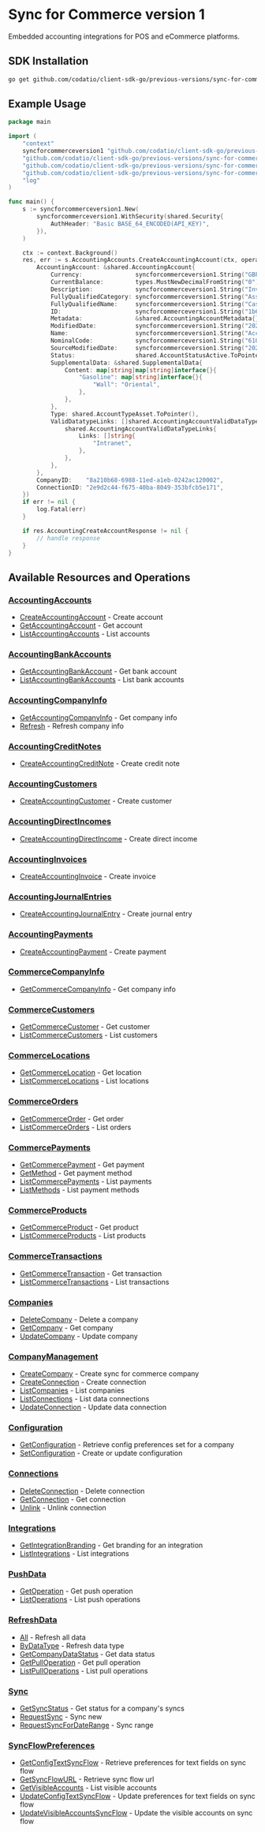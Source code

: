# Sync for Commerce version 1

<!-- Start Codat Library Description -->
﻿Embedded accounting integrations for POS and eCommerce platforms.
<!-- End Codat Library Description -->

<!-- Start SDK Installation -->
## SDK Installation

```bash
go get github.com/codatio/client-sdk-go/previous-versions/sync-for-commerce-version-1
```
<!-- End SDK Installation -->

## Example Usage
<!-- Start SDK Example Usage -->
```go
package main

import (
	"context"
	syncforcommerceversion1 "github.com/codatio/client-sdk-go/previous-versions/sync-for-commerce-version-1"
	"github.com/codatio/client-sdk-go/previous-versions/sync-for-commerce-version-1/pkg/models/operations"
	"github.com/codatio/client-sdk-go/previous-versions/sync-for-commerce-version-1/pkg/models/shared"
	"github.com/codatio/client-sdk-go/previous-versions/sync-for-commerce-version-1/pkg/types"
	"log"
)

func main() {
	s := syncforcommerceversion1.New(
		syncforcommerceversion1.WithSecurity(shared.Security{
			AuthHeader: "Basic BASE_64_ENCODED(API_KEY)",
		}),
	)

	ctx := context.Background()
	res, err := s.AccountingAccounts.CreateAccountingAccount(ctx, operations.CreateAccountingAccountRequest{
		AccountingAccount: &shared.AccountingAccount{
			Currency:               syncforcommerceversion1.String("GBP"),
			CurrentBalance:         types.MustNewDecimalFromString("0"),
			Description:            syncforcommerceversion1.String("Invoices the business has issued but has not yet collected payment on."),
			FullyQualifiedCategory: syncforcommerceversion1.String("Asset.Current"),
			FullyQualifiedName:     syncforcommerceversion1.String("Cash On Hand"),
			ID:                     syncforcommerceversion1.String("1b6266d1-1e44-46c5-8eb5-a8f98e03124e"),
			Metadata:               &shared.AccountingAccountMetadata{},
			ModifiedDate:           syncforcommerceversion1.String("2022-10-23T00:00:00.000Z"),
			Name:                   syncforcommerceversion1.String("Accounts Receivable"),
			NominalCode:            syncforcommerceversion1.String("610"),
			SourceModifiedDate:     syncforcommerceversion1.String("2022-10-23T00:00:00.000Z"),
			Status:                 shared.AccountStatusActive.ToPointer(),
			SupplementalData: &shared.SupplementalData{
				Content: map[string]map[string]interface{}{
					"Gasoline": map[string]interface{}{
						"Wall": "Oriental",
					},
				},
			},
			Type: shared.AccountTypeAsset.ToPointer(),
			ValidDatatypeLinks: []shared.AccountingAccountValidDataTypeLinks{
				shared.AccountingAccountValidDataTypeLinks{
					Links: []string{
						"Intranet",
					},
				},
			},
		},
		CompanyID:    "8a210b68-6988-11ed-a1eb-0242ac120002",
		ConnectionID: "2e9d2c44-f675-40ba-8049-353bfcb5e171",
	})
	if err != nil {
		log.Fatal(err)
	}

	if res.AccountingCreateAccountResponse != nil {
		// handle response
	}
}

```
<!-- End SDK Example Usage -->

<!-- Start SDK Available Operations -->
## Available Resources and Operations


### [AccountingAccounts](docs/sdks/accountingaccounts/README.md)

* [CreateAccountingAccount](docs/sdks/accountingaccounts/README.md#createaccountingaccount) - Create account
* [GetAccountingAccount](docs/sdks/accountingaccounts/README.md#getaccountingaccount) - Get account
* [ListAccountingAccounts](docs/sdks/accountingaccounts/README.md#listaccountingaccounts) - List accounts

### [AccountingBankAccounts](docs/sdks/accountingbankaccounts/README.md)

* [GetAccountingBankAccount](docs/sdks/accountingbankaccounts/README.md#getaccountingbankaccount) - Get bank account
* [ListAccountingBankAccounts](docs/sdks/accountingbankaccounts/README.md#listaccountingbankaccounts) - List bank accounts

### [AccountingCompanyInfo](docs/sdks/accountingcompanyinfo/README.md)

* [GetAccountingCompanyInfo](docs/sdks/accountingcompanyinfo/README.md#getaccountingcompanyinfo) - Get company info
* [Refresh](docs/sdks/accountingcompanyinfo/README.md#refresh) - Refresh company info

### [AccountingCreditNotes](docs/sdks/accountingcreditnotes/README.md)

* [CreateAccountingCreditNote](docs/sdks/accountingcreditnotes/README.md#createaccountingcreditnote) - Create credit note

### [AccountingCustomers](docs/sdks/accountingcustomers/README.md)

* [CreateAccountingCustomer](docs/sdks/accountingcustomers/README.md#createaccountingcustomer) - Create customer

### [AccountingDirectIncomes](docs/sdks/accountingdirectincomes/README.md)

* [CreateAccountingDirectIncome](docs/sdks/accountingdirectincomes/README.md#createaccountingdirectincome) - Create direct income

### [AccountingInvoices](docs/sdks/accountinginvoices/README.md)

* [CreateAccountingInvoice](docs/sdks/accountinginvoices/README.md#createaccountinginvoice) - Create invoice

### [AccountingJournalEntries](docs/sdks/accountingjournalentries/README.md)

* [CreateAccountingJournalEntry](docs/sdks/accountingjournalentries/README.md#createaccountingjournalentry) - Create journal entry

### [AccountingPayments](docs/sdks/accountingpayments/README.md)

* [CreateAccountingPayment](docs/sdks/accountingpayments/README.md#createaccountingpayment) - Create payment

### [CommerceCompanyInfo](docs/sdks/commercecompanyinfo/README.md)

* [GetCommerceCompanyInfo](docs/sdks/commercecompanyinfo/README.md#getcommercecompanyinfo) - Get company info

### [CommerceCustomers](docs/sdks/commercecustomers/README.md)

* [GetCommerceCustomer](docs/sdks/commercecustomers/README.md#getcommercecustomer) - Get customer
* [ListCommerceCustomers](docs/sdks/commercecustomers/README.md#listcommercecustomers) - List customers

### [CommerceLocations](docs/sdks/commercelocations/README.md)

* [GetCommerceLocation](docs/sdks/commercelocations/README.md#getcommercelocation) - Get location
* [ListCommerceLocations](docs/sdks/commercelocations/README.md#listcommercelocations) - List locations

### [CommerceOrders](docs/sdks/commerceorders/README.md)

* [GetCommerceOrder](docs/sdks/commerceorders/README.md#getcommerceorder) - Get order
* [ListCommerceOrders](docs/sdks/commerceorders/README.md#listcommerceorders) - List orders

### [CommercePayments](docs/sdks/commercepayments/README.md)

* [GetCommercePayment](docs/sdks/commercepayments/README.md#getcommercepayment) - Get payment
* [GetMethod](docs/sdks/commercepayments/README.md#getmethod) - Get payment method
* [ListCommercePayments](docs/sdks/commercepayments/README.md#listcommercepayments) - List payments
* [ListMethods](docs/sdks/commercepayments/README.md#listmethods) - List payment methods

### [CommerceProducts](docs/sdks/commerceproducts/README.md)

* [GetCommerceProduct](docs/sdks/commerceproducts/README.md#getcommerceproduct) - Get product
* [ListCommerceProducts](docs/sdks/commerceproducts/README.md#listcommerceproducts) - List products

### [CommerceTransactions](docs/sdks/commercetransactions/README.md)

* [GetCommerceTransaction](docs/sdks/commercetransactions/README.md#getcommercetransaction) - Get transaction
* [ListCommerceTransactions](docs/sdks/commercetransactions/README.md#listcommercetransactions) - List transactions

### [Companies](docs/sdks/companies/README.md)

* [DeleteCompany](docs/sdks/companies/README.md#deletecompany) - Delete a company
* [GetCompany](docs/sdks/companies/README.md#getcompany) - Get company
* [UpdateCompany](docs/sdks/companies/README.md#updatecompany) - Update company

### [CompanyManagement](docs/sdks/companymanagement/README.md)

* [CreateCompany](docs/sdks/companymanagement/README.md#createcompany) - Create sync for commerce company
* [CreateConnection](docs/sdks/companymanagement/README.md#createconnection) - Create connection
* [ListCompanies](docs/sdks/companymanagement/README.md#listcompanies) - List companies
* [ListConnections](docs/sdks/companymanagement/README.md#listconnections) - List data connections
* [UpdateConnection](docs/sdks/companymanagement/README.md#updateconnection) - Update data connection

### [Configuration](docs/sdks/configuration/README.md)

* [GetConfiguration](docs/sdks/configuration/README.md#getconfiguration) - Retrieve config preferences set for a company
* [SetConfiguration](docs/sdks/configuration/README.md#setconfiguration) - Create or update configuration

### [Connections](docs/sdks/connections/README.md)

* [DeleteConnection](docs/sdks/connections/README.md#deleteconnection) - Delete connection
* [GetConnection](docs/sdks/connections/README.md#getconnection) - Get connection
* [Unlink](docs/sdks/connections/README.md#unlink) - Unlink connection

### [Integrations](docs/sdks/integrations/README.md)

* [GetIntegrationBranding](docs/sdks/integrations/README.md#getintegrationbranding) - Get branding for an integration
* [ListIntegrations](docs/sdks/integrations/README.md#listintegrations) - List integrations

### [PushData](docs/sdks/pushdata/README.md)

* [GetOperation](docs/sdks/pushdata/README.md#getoperation) - Get push operation
* [ListOperations](docs/sdks/pushdata/README.md#listoperations) - List push operations

### [RefreshData](docs/sdks/refreshdata/README.md)

* [All](docs/sdks/refreshdata/README.md#all) - Refresh all data
* [ByDataType](docs/sdks/refreshdata/README.md#bydatatype) - Refresh data type
* [GetCompanyDataStatus](docs/sdks/refreshdata/README.md#getcompanydatastatus) - Get data status
* [GetPullOperation](docs/sdks/refreshdata/README.md#getpulloperation) - Get pull operation
* [ListPullOperations](docs/sdks/refreshdata/README.md#listpulloperations) - List pull operations

### [Sync](docs/sdks/sync/README.md)

* [GetSyncStatus](docs/sdks/sync/README.md#getsyncstatus) - Get status for a company's syncs
* [RequestSync](docs/sdks/sync/README.md#requestsync) - Sync new
* [RequestSyncForDateRange](docs/sdks/sync/README.md#requestsyncfordaterange) - Sync range

### [SyncFlowPreferences](docs/sdks/syncflowpreferences/README.md)

* [GetConfigTextSyncFlow](docs/sdks/syncflowpreferences/README.md#getconfigtextsyncflow) - Retrieve preferences for text fields on sync flow
* [GetSyncFlowURL](docs/sdks/syncflowpreferences/README.md#getsyncflowurl) - Retrieve sync flow url
* [GetVisibleAccounts](docs/sdks/syncflowpreferences/README.md#getvisibleaccounts) - List visible accounts
* [UpdateConfigTextSyncFlow](docs/sdks/syncflowpreferences/README.md#updateconfigtextsyncflow) - Update preferences for text fields on sync flow
* [UpdateVisibleAccountsSyncFlow](docs/sdks/syncflowpreferences/README.md#updatevisibleaccountssyncflow) - Update the visible accounts on sync flow
<!-- End SDK Available Operations -->



<!-- Start Dev Containers -->



<!-- End Dev Containers -->